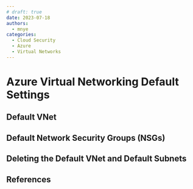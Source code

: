 ```yaml
---
# draft: true
date: 2023-07-18
authors:
  - mnye
categories:
  - Cloud Security
  - Azure
  - Virtual Networks
---
```


# Azure Virtual Networking Default Settings



<!-- more -->
## Default VNet



## Default Network Security Groups (NSGs)



## Deleting the Default VNet and Default Subnets



## References

